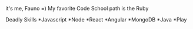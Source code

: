 it's me, Fauno =)
My favorite Code School path is the Ruby

Deadly Skills
*Javascript
*Node
*React
*Angular
*MongoDB
*Java
*Play
